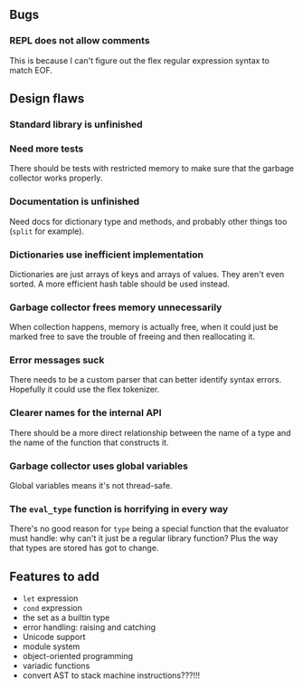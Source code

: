 ## Bugs
### REPL does not allow comments
This is because I can't figure out the flex regular expression syntax to match EOF.


## Design flaws
### Standard library is unfinished

### Need more tests
There should be tests with restricted memory to make sure that the garbage collector works properly.

### Documentation is unfinished
Need docs for dictionary type and methods, and probably other things too (`split` for example).

### Dictionaries use inefficient implementation
Dictionaries are just arrays of keys and arrays of values. They aren't even sorted. A more efficient
hash table should be used instead.

### Garbage collector frees memory unnecessarily
When collection happens, memory is actually free, when it could just be marked free to save the
trouble of freeing and then reallocating it.

### Error messages suck
There needs to be a custom parser that can better identify syntax errors. Hopefully it could use
the flex tokenizer.

### Clearer names for the internal API
There should be a more direct relationship between the name of a type and the name of the function
that constructs it.

### Garbage collector uses global variables
Global variables means it's not thread-safe.

### The `eval_type` function is horrifying in every way
There's no good reason for `type` being a special function that the evaluator must handle: why can't
it just be a regular library function? Plus the way that types are stored has got to change.


## Features to add
- `let` expression
- `cond` expression
- the set as a builtin type
- error handling: raising and catching
- Unicode support
- module system
- object-oriented programming
- variadic functions
- convert AST to stack machine instructions???!!!
